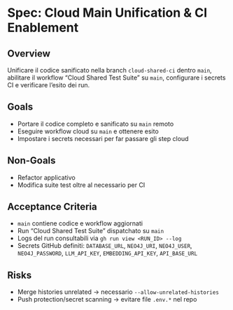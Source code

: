# Spec: Cloud Main Unification & CI Enablement

## Overview

Unificare il codice sanificato nella branch `cloud-shared-ci` dentro `main`, abilitare il workflow “Cloud Shared Test Suite” su `main`, configurare i secrets CI e verificare l’esito dei run.

## Goals
- Portare il codice completo e sanificato su `main` remoto
- Eseguire workflow cloud su `main` e ottenere esito
- Impostare i secrets necessari per far passare gli step cloud

## Non-Goals
- Refactor applicativo
- Modifica suite test oltre al necessario per CI

## Acceptance Criteria
- `main` contiene codice e workflow aggiornati
- Run “Cloud Shared Test Suite” dispatchato su `main`
- Logs del run consultabili via `gh run view <RUN_ID> --log`
- Secrets GitHub definiti: `DATABASE_URL`, `NEO4J_URI`, `NEO4J_USER`, `NEO4J_PASSWORD`, `LLM_API_KEY`, `EMBEDDING_API_KEY`, `API_BASE_URL`

## Risks
- Merge histories unrelated → necessario `--allow-unrelated-histories`
- Push protection/secret scanning → evitare file `.env.*` nel repo
